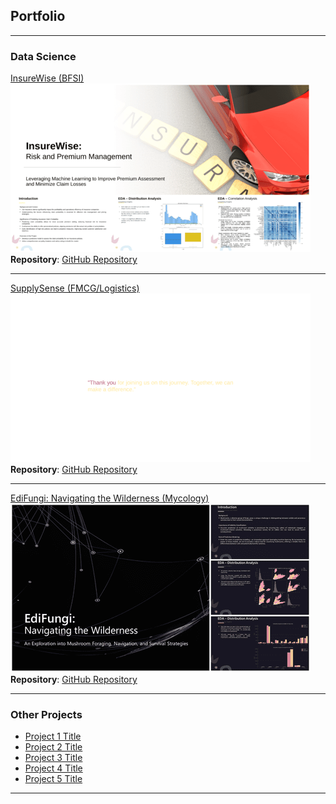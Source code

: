 ## Portfolio

---

### Data Science

[InsureWise (BFSI)](https://github.com/arsauravkr/ML_Cls_BFSI_InsureWise/blob/main/Project19_BFSI_CLS_Insurance.pdf)  
![Project 1 Thumbnail](images/InsureWise.png?raw=true)  
**Repository**: [GitHub Repository](https://github.com/arsauravkr/ML_Cls_BFSI_InsureWise)

---

[SupplySense (FMCG/Logistics)](https://github.com/arsauravkr/ML_Reg_FMCG_Supply_Chain/blob/main/FMCG_Supply_Chain.pdf)  
![SupplySense Project Thumbnail](images/SupplySense.png?raw=true)  
**Repository**: [GitHub Repository](https://github.com/arsauravkr/ML_Reg_FMCG_Supply_Chain)

---

[EdiFungi: Navigating the Wilderness (Mycology)](https://github.com/arsauravkr/ML_Cls_Mushroom/blob/main/EdiFungi.pdf)  
![SupplySense Project Thumbnail](images/EdiFungi.png?raw=true)  
**Repository**: [GitHub Repository](https://github.com/arsauravkr/ML_Cls_Mushroom)  

---

### Other Projects

- [Project 1 Title](http://example.com/)
- [Project 2 Title](http://example.com/)
- [Project 3 Title](http://example.com/)
- [Project 4 Title](http://example.com/)
- [Project 5 Title](http://example.com/)

---

